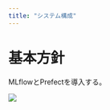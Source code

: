 ```yaml
---
title: "システム構成"
---
```


# 基本方針

MLflowとPrefectを導入する。


![](https://storage.googleapis.com/zenn-user-upload/8e17824bced3-20230105.png)